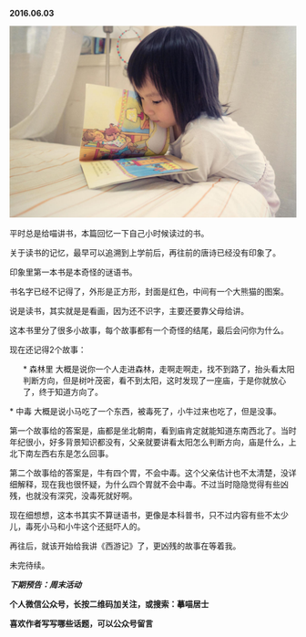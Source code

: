 
          
            
**2016.06.03**



![](img/51001-b9810d06dfb4d1bc.jpg)




平时总是给喵讲书，本篇回忆一下自己小时候读过的书。

关于读书的记忆，最早可以追溯到上学前后，再往前的唐诗已经没有印象了。

印象里第一本书是本奇怪的谜语书。

书名字已经不记得了，外形是正方形，封面是红色，中间有一个大熊猫的图案。

说是读书，其实就是是看画，因为还不识字，主要还要靠父母给讲。

这本书里分了很多小故事，每个故事都有一个奇怪的结尾，最后会问你为什么。

现在还记得2个故事：
<ol>
* 森林里
大概是说你一个人走进森林，走啊走啊走，找不到路了，抬头看太阳判断方向，但是树叶茂密，看不到太阳，这时发现了一座庙，于是你就放心了，终于知道方向了。
</ol>
* 中毒
大概是说小马吃了一个东西，被毒死了，小牛过来也吃了，但是没事。


第一个故事给的答案是，庙都是坐北朝南，看到庙肯定就能知道东南西北了。当时年纪很小，好多背景知识都没有，父亲就要讲看太阳怎么判断方向，庙是什么，上北下南左西右东是怎么回事。

第二个故事给的答案是，牛有四个胃，不会中毒。这个父亲估计也不太清楚，没详细解释，现在我也很怀疑，为什么四个胃就不会中毒。不过当时隐隐觉得有些凶残，也就没有深究，没毒死就好啊。

现在细想想，这本书其实不算谜语书，更像是本科普书，只不过内容有些不太少儿，毒死小马和小牛这个还挺吓人的。

再往后，就该开始给我讲《西游记》了，更凶残的故事在等着我。

未完待续。


***下期预告：周末活动***


**个人微信公众号，长按二维码加关注，或搜索：摹喵居士**

**喜欢作者写写哪些话题，可以公众号留言**




          
        